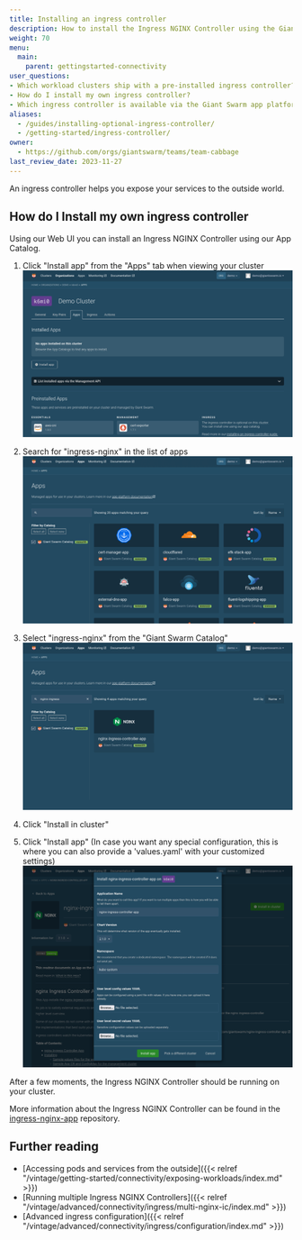 ```yaml
---
title: Installing an ingress controller
description: How to install the Ingress NGINX Controller using the Giant Swarm web user interface.
weight: 70
menu:
  main:
    parent: gettingstarted-connectivity
user_questions:
- Which workload clusters ship with a pre-installed ingress controller?
- How do I install my own ingress controller?
- Which ingress controller is available via the Giant Swarm app platform?
aliases:
  - /guides/installing-optional-ingress-controller/
  - /getting-started/ingress-controller/
owner:
  - https://github.com/orgs/giantswarm/teams/team-cabbage
last_review_date: 2023-11-27
---
```


An ingress controller helps you expose your services to the outside world.

## How do I Install my own ingress controller

Using our Web UI you can install an Ingress NGINX Controller using our App Catalog.

1. Click "Install app" from the "Apps" tab when viewing your cluster
  ![Cluster detail screen showing install app button](cluster-detail.png)

2. Search for "ingress-nginx" in the list of apps
  ![List of app catalogs including the Giant Swarm Catalog](app-list.png)

3. Select "ingress-nginx" from the "Giant Swarm Catalog"
  ![List of apps in the Giant Swarm Catalog](app-search-result.png)

4. Click "Install in cluster"

5. Click "Install app" (In case you want any special configuration, this is where you can also provide a 'values.yaml' with your customized settings)
  ![App installation modal](install-app-modal.png)

After a few moments, the Ingress NGINX Controller should be running on your cluster.

More information about the Ingress NGINX Controller can be found in the [ingress-nginx-app](https://github.com/giantswarm/ingress-nginx-app) repository.

## Further reading

- [Accessing pods and services from the outside]({{< relref "/vintage/getting-started/connectivity/exposing-workloads/index.md" >}})
- [Running multiple Ingress NGINX Controllers]({{< relref "/vintage/advanced/connectivity/ingress/multi-nginx-ic/index.md" >}})
- [Advanced ingress configuration]({{< relref "/vintage/advanced/connectivity/ingress/configuration/index.md" >}})
